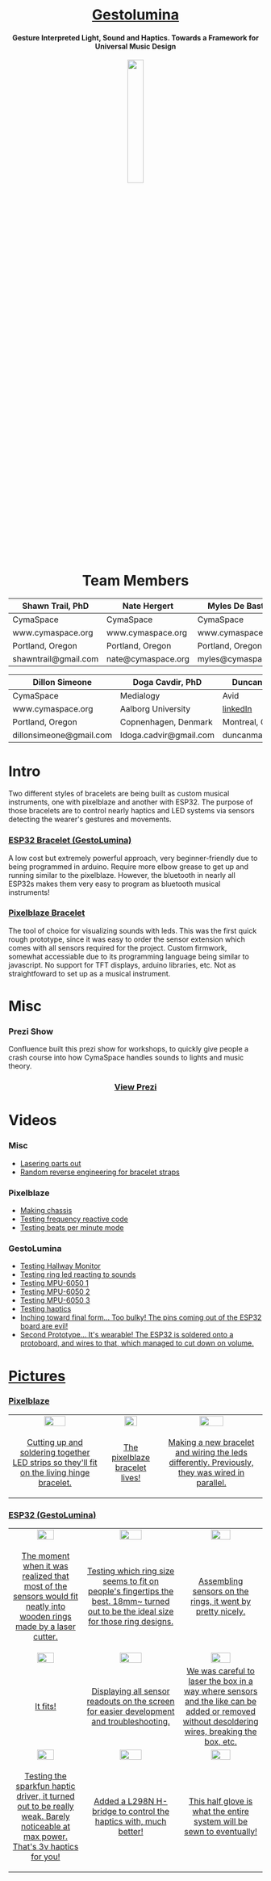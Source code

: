 <h1 align="center"><a href="https://bejewelled-kelpie-6a1941.netlify.app/">Gestolumina</a></h1>
<h4 align="center">Gesture Interpreted Light, Sound and Haptics. Towards a Framework for Universal Music Design</h4>

<p align="center">
    <img src="https://github.com/DillonSimeone/Gestolumina/blob/main/images/Gestolumina/Gesloumina.jpg" style="width: 25%;">
</p>
<h1 align="center">Team Members</h1>
<table align="center">
    <thead>
        <th>Shawn Trail, PhD</th>
        <th>Nate Hergert</th>
        <th>Myles De Bastion</th>
    </thead>
    <tbody>
        <tr>   
            <td>CymaSpace</td>
            <td>CymaSpace</td>
            <td>CymaSpace</td>
        </tr>
        <tr>
            <td>www.cymaspace.org</td>
            <td>www.cymaspace.org</td>
            <td>www.cymaspace.org</td>
        </tr>
        <tr>
            <td>Portland, Oregon</td>
            <td>Portland, Oregon</td>
            <td>Portland, Oregon</td>
        </tr>
        <tr>
            <td>shawntrail@gmail.com</td>
            <td>nate@cymaspace.org</td>
            <td>myles@cymaspace.org</td>
        </tr>
    </tbody>
    
</table>
<table align="center">
    <thead>
        <th>Dillon Simeone</th>
        <th>Doga Cavdir, PhD</th>
        <th>Duncan MacConnell, PhD</th>
    </thead>
    <tbody>
    <tr>
        <td>CymaSpace</td>
        <td>Medialogy</td>
        <td>Avid</td>
    </tr>
    <tr>
        <td>www.cymaspace.org</td>
        <td>Aalborg University</td>
        <td><a href="https://www.linkedin.com/in/duncan-macconnell-a4067511a/overlay/contact-info/">linkedIn</a></td>
    </tr>
    <tr>
        <td>Portland, Oregon</td>
        <td>Copnenhagen, Denmark</td>
        <td>Montreal, Quebec, Canada</td>
    </tr>
    <tr>
        <td>dillonsimeone@gmail.com</td>
        <td>Idoga.cadvir@gmail.com</td>
        <td>duncanmacconnell@gmail.com</td>
    </tr>
    </tbody>
</table>

# Intro
<p>
    Two different styles of bracelets are being built as custom musical instruments, one with pixelblaze and another with ESP32. The purpose of those bracelets are to control nearly haptics and LED systems via sensors detecting the wearer's gestures and movements. 
</p>
<h3><a href="https://github.com/DillonSimeone/Gestolumina/tree/main/Arduino%20Code/FrequencyReactiveTacile">ESP32 Bracelet (GestoLumina)</a></h3>
<p>A low cost but extremely powerful approach, very beginner-friendly due to being programmed in arduino. Require more elbow grease to get up and running similar to the pixelblaze. However, the bluetooth in nearly all ESP32s makes them very easy to program as bluetooth musical instruments!</p>

<h3><a href="https://github.com/DillonSimeone/Gestolumina/tree/main/Pixelblaze%20Code">Pixelblaze Bracelet</a></h3>
<p>The tool of choice for visualizing sounds with leds. This was the first quick rough prototype, since it was easy to order the sensor extension which comes with all sensors required for the project. Custom firmwork, somewhat accessiable due to its programming language being similar to javascript. No support for TFT displays, arduino libraries, etc. Not as straightfoward to set up as a musical instrument.</p>

# Misc
<h3>Prezi Show</h3>
<p>Confluence built this prezi show for workshops, to quickly give people a crash course into how CymaSpace handles sounds to lights and music theory.</p>
<h3 align="center"><a href="https://prezi.com/view/BKSwKoRpNLLlaCZ8I6HS/">View Prezi</a></h3>


# Videos
<h3>Misc</h3>
<ul>
    <li><a href="https://www.youtube.com/shorts/vZXHRAnROqk">Lasering parts out</a></li>
    <li><a href="https://www.youtube.com/shorts/q6HAHHKfm44">Random reverse engineering for bracelet straps</a></li>
</ul>
<h3>Pixelblaze</h3>
<ul>
    <li><a href="https://www.youtube.com/shorts/bQNIAE6hn9M">Making chassis</a></li>
    <li><a href="https://www.youtube.com/shorts/2__cOaNY4yM">Testing frequency reactive code</a></li>
    <li><a href="https://www.youtube.com/shorts/NpTJMvQrC3I">Testing beats per minute mode</a></li>
</ul>
<h3>GestoLumina</h3>
<ul>
    <li><a href="https://www.youtube.com/watch?v=SJd1xGemtCc">Testing Hallway Monitor</a></li>
    <li><a href="https://www.youtube.com/shorts/A8XjW7fpP0g">Testing ring led reacting to sounds</a></li>
    <li><a href="https://www.youtube.com/shorts/U4VskPwTADo">Testing MPU-6050 1</a></li>
    <li><a href="https://www.youtube.com/shorts/bvzDoGDOsoE ">Testing MPU-6050 2</a></li>
    <li><a href="https://www.youtube.com/shorts/jl-9ZZjW-vE ">Testing MPU-6050 3</a></li>
    <li><a href="https://www.youtube.com/shorts/bEWE7uyCt_Y ">Testing haptics</a></li>
    <li><a href="https://www.youtube.com/shorts/fWRVd8oUweI">Inching toward final form... Too bulky! The pins coming out of the ESP32 board are evil!</a></li>
    <li><a href="https://www.youtube.com/shorts/FxuSiAMirj8"> Second Prototype... It's wearable! The ESP32 is soldered onto a protoboard, and wires to that, which managed to cut down on volume.</li>
</ul>

# Pictures
<h3>Pixelblaze</h3>
<table>
    <tr>
        <td align="center">
            <img src="https://github.com/DillonSimeone/Gestolumina/blob/main/images/Gestolumina/assemblingLEDsPixelBlaze.jpg" style="width: 50%;">
        </td>
        <td align="center">
            <img src="https://github.com/DillonSimeone/Gestolumina/blob/main/images/Gestolumina/assemblingLEDsPixelBlaze2.jpg" style="width: 50%;">
        </td>
        <td align="center">
           <img src="https://github.com/DillonSimeone/Gestolumina/blob/main/images/Gestolumina/assemblingLEDsPixelblaze3.jpg" style="width: 50%;">
        </td>
    </tr>
    <tr>
        <td align="center"> 
            <p>Cutting up and soldering together LED strips so they'll fit on the living hinge bracelet. </p>
        </td>
        <td align="center">
            <p>The pixelblaze bracelet lives!</p>
        </td>
        <td align="center">
            <p>Making a new bracelet and wiring the leds differently. Previously, they was wired in parallel.</p>
        </td>
    </tr>
</table>

<h3>ESP32 (GestoLumina)</h3>
<table>
    <tr>
        <td align="center">
            <img src="https://github.com/DillonSimeone/Gestolumina/blob/main/images/Gestolumina/reilizingSensorsCanFitInMyRings.jpg" style="width: 50%;">
        </td>
        <td align="center">
            <img src="https://github.com/DillonSimeone/Gestolumina/blob/main/images/Gestolumina/testingRingFits.jpg" style="width: 50%;">
        </td>
        <td align="center">
            <img src="https://github.com/DillonSimeone/Gestolumina/blob/main/images/Gestolumina/assemblingSensorsOnRings2.jpg" style="width: 50%;">
        </td>
    </tr>
    <tr>
        <td align="center">
            <p>The moment when it was realized that most of the sensors would fit neatly into wooden rings made by a laser cutter.</p>
        </td>
        <td align="center">
            <p>Testing which ring size seems to fit on people's fingertips the best. 18mm~ turned out to be the ideal size for those ring designs.</p>
        </td>
        <td align="center">
            <p>Assembling sensors on the rings, it went by pretty nicely.</p>
        </td>
    </tr>
    <tr>
        <td align="center">
            <img src="https://github.com/DillonSimeone/Gestolumina/blob/main/images/Gestolumina/testingFit.jpg" style="width: 50%;">
        </td>
        <td align="center">
            <img src="https://github.com/DillonSimeone/Gestolumina/blob/main/images/Gestolumina/testingESP32Display.png" style="width: 50%;">
        </td>
        <td align="center">
            <img src="https://github.com/DillonSimeone/Gestolumina/blob/main/images/Gestolumina/testingMics.jpg" style="width: 50%">
        </td>
    </tr>
    <tr>
        <td align="center">
            <p>It fits!</p>
        </td>
        <td align="center"> 
            <p>Displaying all sensor readouts on the screen for easier development and troubleshooting.</p>
        </td>
        <td align="center"> 
            We was careful to laser the box in a way where sensors and the like can be added or removed without desoldering wires, breaking the box, etc.
        </td>
    </tr>
    <tr>
        <td align="center">
            <img src="https://github.com/DillonSimeone/Gestolumina/blob/main/images/Gestolumina/testingSparkFunHaptics.jpg" style="width:50%;">
        </td>
        <td align="center">
            <img src="https://github.com/DillonSimeone/Gestolumina/blob/main/images/Gestolumina/showingHowFingerTipSensorsConnectsToESP32.jpg" style="width:50%;">
        </td>
        <td align="center">
            <img src="https://github.com/DillonSimeone/Gestolumina/blob/main/images/Gestolumina/idealGlove.jpg" style="width:50%">
        </td>
    </tr>
    <tr>
        <td align="center">
            <p>Testing the sparkfun haptic driver, it turned out to be really weak. Barely noticeable at max power. That's 3v haptics for you!</p>
        </td>
        <td align="center">
            <p>Added a L298N H-bridge to control the haptics with, much better!</p>
        </td>
        <td align="center">
            <p>This half glove is what the entire system will be sewn to eventually!</p>
        </td>
    </tr>
</table>


    
    
    
    
    
    
    
    
   


    


        
    
        
            

        
             

        
            
            
            

        
               
        
        
            

        
            
